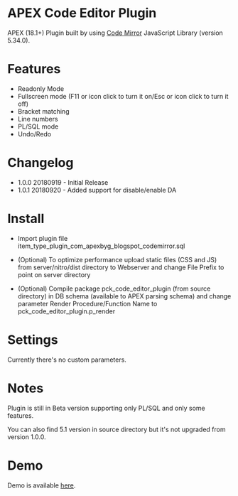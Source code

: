 # APEX Code Editor Plugin
APEX (18.1+) Plugin built by using [Code Mirror](https://codemirror.net/) JavaScript Library (version 5.34.0).

# Features
  - Readonly Mode
  - Fullscreen mode (F11 or icon click to turn it on/Esc or icon click to turn it off)
  - Bracket matching
  - Line numbers
  - PL/SQL mode
  - Undo/Redo


# Changelog

- 1.0.0 20180919 - Initial Release
- 1.0.1 20180920 - Added support for disable/enable DA

# Install

- Import plugin file item_type_plugin_com_apexbyg_blogspot_codemirror.sql

- (Optional) To optimize performance upload static files (CSS and JS) from server/nitro/dist directory to Webserver and change File Prefix to point on server directory

- (Optional) Compile package pck_code_editor_plugin (from source directory) in DB schema (available to APEX parsing schema) and change parameter Render Procedure/Function Name to pck_code_editor_plugin.p_render

# Settings

Currently there's no custom parameters. 

# Notes

Plugin is still in Beta version supporting only PL/SQL and only some features.

You can also find 5.1 version in source directory but it's not upgraded from version 1.0.0.

# Demo

Demo is available [here](https://apex.oracle.com/pls/apex/f?p=100309:55).